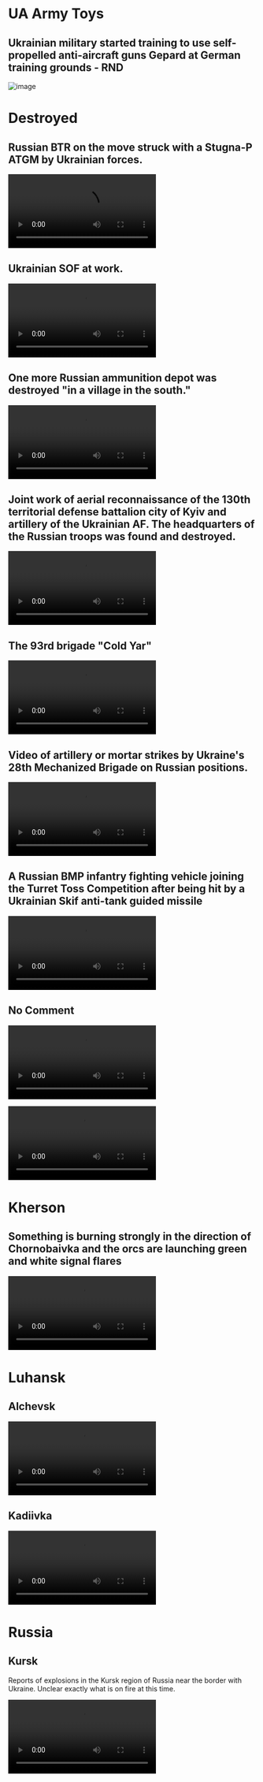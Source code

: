 
# UA Army Toys

## Ukrainian military started training to use self-propelled anti-aircraft guns Gepard at German training grounds - RND

![image](https://user-images.githubusercontent.com/34960418/179405319-b83a58f8-3b26-4e2f-86e4-65f47e76e4b3.png)


# Destroyed

## Russian BTR on the move struck with a Stugna-P ATGM by Ukrainian forces.

<video 
  src="https://user-images.githubusercontent.com/34960418/179405954-19f5b590-ca56-4f8e-9f1d-62cf15eb5d4a.mp4" controls="controls" style="max-width: 730px;">
</video>


## Ukrainian SOF at work.

<video 
  src="https://user-images.githubusercontent.com/34960418/179406022-fc08729c-88e5-47af-9b12-21bb1fc5fe14.mp4" controls="controls" style="max-width: 730px;">
</video>


## One more Russian ammunition depot was destroyed "in a village in the south."

<video 
  src="https://user-images.githubusercontent.com/34960418/179406091-7aaca9b9-cd42-4d10-9366-762ea21de833.mp4" controls="controls" style="max-width: 730px;">
</video>


## Joint work of aerial reconnaissance of the 130th territorial defense battalion city of Kyiv and artillery of the Ukrainian AF. The headquarters of the Russian troops was found and destroyed.

<video 
  src="https://user-images.githubusercontent.com/34960418/179406387-67e22fb4-3f36-4764-a033-22cffa401aa7.mp4" controls="controls" style="max-width: 730px;">
</video>


## The 93rd brigade "Cold Yar"

<video 
  src="https://user-images.githubusercontent.com/34960418/179408266-5e025f95-0641-452a-83b5-06e67a0ec91c.mp4" controls="controls" style="max-width: 730px;">
</video>


## Video of artillery or mortar strikes by Ukraine's 28th Mechanized Brigade on Russian positions.

<video 
  src="https://user-images.githubusercontent.com/34960418/179426715-2b1f1989-eba5-454b-bc5f-6d11e4ac467d.mp4" controls="controls" style="max-width: 730px;">
</video>


## A Russian BMP infantry fighting vehicle joining the Turret Toss Competition after being hit by a Ukrainian Skif anti-tank guided missile

<video 
  src="https://user-images.githubusercontent.com/34960418/179426828-4015a61b-ec59-4648-9f0f-cf63c9fa9b86.mp4" controls="controls" style="max-width: 730px;">
</video>


## No Comment

<video 
  src="https://user-images.githubusercontent.com/34960418/179415017-c94495d8-1c8b-4eeb-a670-3b088fbe35c9.mp4" controls="controls" style="max-width: 730px;">
</video>

<video 
  src="https://user-images.githubusercontent.com/34960418/179427020-4acb336b-5113-49d9-b911-66f5229463e4.mp4" controls="controls" style="max-width: 730px;">
</video>


# Kherson 

## Something is burning strongly in the direction of Chornobaivka and the orcs are launching green and white signal flares

<video 
  src="https://user-images.githubusercontent.com/34960418/179426473-16ab729d-ce13-4faf-9aaf-1874f602afd8.mp4" controls="controls" style="max-width: 730px;">
</video>


# Luhansk 

## Alchevsk

<video 
  src="https://user-images.githubusercontent.com/34960418/179426272-b51f8022-8c4e-4df4-94c7-09e338b21a12.mp4" controls="controls" style="max-width: 730px;">
</video>


## Kadiivka

<video 
  src="https://user-images.githubusercontent.com/34960418/179426568-0ca1d3fd-e70a-47b2-90d5-a360f217d93b.mp4" controls="controls" style="max-width: 730px;">
</video>


# Russia

## Kursk

Reports of explosions in the Kursk region of Russia near the border with Ukraine. Unclear exactly what is on fire at this time.

<video 
  src="https://user-images.githubusercontent.com/34960418/179426682-2c83124c-266e-493f-8cbb-6cec15b9b977.mp4" controls="controls" style="max-width: 730px;">
</video>

